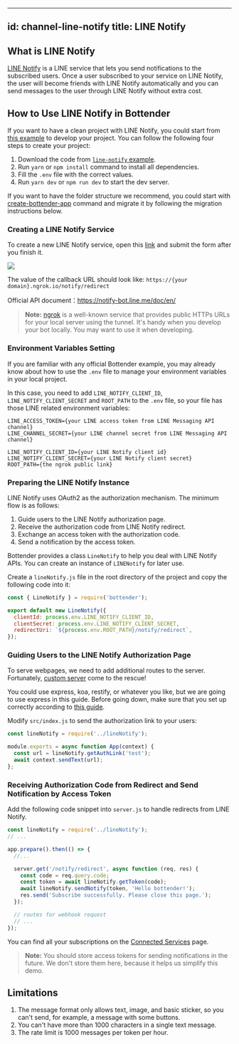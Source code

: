 
---
id: channel-line-notify
title: LINE Notify
---

## What is LINE Notify

[LINE Notify](https://notify-bot.line.me) is a LINE service that lets you send notifications to the subscribed users. Once a user subscribed to your service on LINE Notify, the user will become friends with LINE Notify automatically and you can send messages to the user through LINE Notify without extra cost.

## How to Use LINE Notify in Bottender

If you want to have a clean project with LINE Notify, you could start from [this example](https://github.com/Yoctol/bottender/tree/master/examples/line-notify) to develop your project. You can follow the following four steps to create your project:

1. Download the code from [`line-notify` example](https://github.com/Yoctol/bottender/tree/master/examples/line-notify).
2. Run `yarn` or `npm install` command to install all dependencies.
3. Fill the `.env` file with the correct values.
4. Run `yarn dev` or `npm run dev` to start the dev server.

If you want to have the folder structure we recommend, you could start with [create-bottender-app](getting-started.md#create-a-new-bottender-app) command and migrate it by following the migration instructions below.

### Creating a LINE Notify Service

To create a new LINE Notify service, open this [link](https://notify-bot.line.me/my/services/new) and submit the form after you finish it.

![](https://user-images.githubusercontent.com/3382565/74317707-da4baa80-4db6-11ea-93b0-68b5e6f2c8a9.png)

The value of the callback URL should look like: `https://{your domain}.ngrok.io/notify/redirect`

Official API document：https://notify-bot.line.me/doc/en/

> **Note:** [ngrok](https://ngrok.com/) is a well-known service that provides public HTTPs URLs for your local server using the tunnel. It's handy when you develop your bot locally. You may want to use it when developing.

### Environment Variables Setting

If you are familiar with any official Bottender example, you may already know about how to use the `.env` file to manage your environment variables in your local project.

In this case, you need to add `LINE_NOTIFY_CLIENT_ID`, `LINE_NOTIFY_CLIENT_SECRET` and `ROOT_PATH` to the `.env` file, so your file has those LINE related environment variables:

```
LINE_ACCESS_TOKEN={your LINE access token from LINE Messaging API channel}
LINE_CHANNEL_SECRET={your LINE channel secret from LINE Messaging API channel}

LINE_NOTIFY_CLIENT_ID={your LINE Notify client id}
LINE_NOTIFY_CLIENT_SECRET={your LINE Notify client secret}
ROOT_PATH={the ngrok public link}
```

### Preparing the LINE Notify Instance

LINE Notify uses OAuth2 as the authorization mechanism. The minimum flow is as follows:

1. Guide users to the LINE Notify authorization page.
2. Receive the authorization code from LINE Notify redirect.
3. Exchange an access token with the authorization code.
4. Send a notification by the access token.

Bottender provides a class `LineNotify` to help you deal with LINE Notify APIs. You can create an instance of `LINENotify` for later use.

Create a `lineNotify.js` file in the root directory of the project and copy the following code into it:

```js
const { LineNotify } = require('bottender');

export default new LineNotify({
  clientId: process.env.LINE_NOTIFY_CLIENT_ID,
  clientSecret: process.env.LINE_NOTIFY_CLIENT_SECRET,
  redirectUri: `${process.env.ROOT_PATH}/notify/redirect`,
});
```

### Guiding Users to the LINE Notify Authorization Page

To serve webpages, we need to add additional routes to the server. Fortunately, [custom server](advanced-guides-custom-server.md#the-concept) come to the rescue!

You could use express, koa, restify, or whatever you like, but we are going to use express in this guide. Before going down, make sure that you set up correctly according to [this guide](advanced-guides-custom-server.md#express).

Modify `src/index.js` to send the authorization link to your users:

```js
const lineNotify = require('../lineNotify');

module.exports = async function App(context) {
  const url = lineNotify.getAuthLink('test');
  await context.sendText(url);
};
```

### Receiving Authorization Code from Redirect and Send Notification by Access Token

Add the following code snippet into `server.js` to handle redirects from LINE Notify.

```js
const lineNotify = require('../lineNotify');
// ...

app.prepare().then(() => {
  //...

  server.get('/notify/redirect', async function (req, res) {
    const code = req.query.code;
    const token = await lineNotify.getToken(code);
    await lineNotify.sendNotify(token, 'Hello bottender!');
    res.send('Subscribe successfully. Please close this page.');
  });

  // routes for webhook request
  // ...
});
```

You can find all your subscriptions on the [Connected Services](https://notify-bot.line.me/my/) page.

> **Note:** You should store access tokens for sending notifications in the future. We don't store them here, because it helps us simplify this demo.

## Limitations

1. The message format only allows text, image, and basic sticker, so you can't send, for example, a message with some buttons.
2. You can't have more than 1000 characters in a single text message.
3. The rate limit is 1000 messages per token per hour.